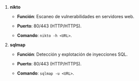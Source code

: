 1. **nikto**
    
    - **Función**: Escaneo de vulnerabilidades en servidores web.
        
    - **Puerto**: 80/443 (HTTP/HTTPS).
        
    - **Comando**: `nikto -h <URL>`.
        
2. **sqlmap**
    
    - **Función**: Detección y explotación de inyecciones SQL.
        
    - **Puerto**: 80/443 (HTTP/HTTPS).
        
    - **Comando**: `sqlmap -u <URL>`.